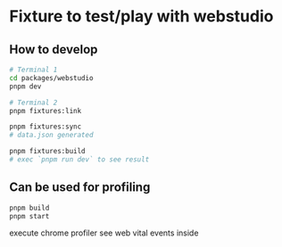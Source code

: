 # Fixture to test/play with webstudio

## How to develop

```bash
# Terminal 1
cd packages/webstudio
pnpm dev
```

```bash
# Terminal 2
pnpm fixtures:link

pnpm fixtures:sync
# data.json generated

pnpm fixtures:build
# exec `pnpm run dev` to see result
```

## Can be used for profiling

```bash
pnpm build
pnpm start
```

execute chrome profiler see web vital events inside
